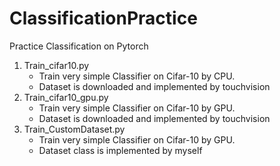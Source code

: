 # ClassificationPractice
Practice Classification on Pytorch

1. Train_cifar10.py
    * Train very simple Classifier on Cifar-10 by CPU.
    * Dataset is downloaded and implemented by touchvision
2. Train_cifar10_gpu.py
    * Train very simple Classifier on Cifar-10 by GPU.
    * Dataset is downloaded and implemented by touchvision
3. Train_CustomDataset.py
    * Train very simple Classifier on Cifar-10 by GPU.
    * Dataset class is implemented by myself
    


